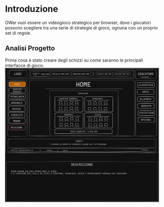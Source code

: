 # Introduzione

OWar vuol essere un videogioco strategico per browser, dove i giocatori possono scegliere tra una serie di strategie di gioco, ognuna con un proprio set di regole.

## Analisi Progetto

Prima cosa è stato creare degli schizzi su come saranno le principali interfacce di gioco.
![image](https://github.com/GianfrancoLarocca/OWar/blob/main/InterfacceGioco/0-home.png "HOME")
